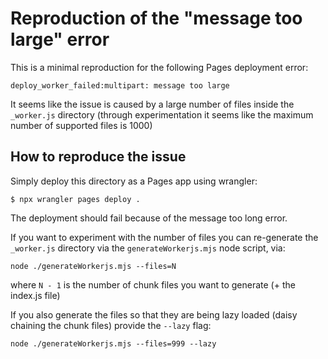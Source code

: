 # Reproduction of the "message too large" error

This is a minimal reproduction for the following Pages deployment error:
```
deploy_worker_failed:multipart: message too large
```

It seems like the issue is caused by a large number of files inside the `_worker.js` directory
(through experimentation it seems like the maximum number of supported files is 1000)

## How to reproduce the issue

Simply deploy this directory as a Pages app using wrangler:
```
$ npx wrangler pages deploy .
```

The deployment should fail because of the message too long error.

If you want to experiment with the number of files you can re-generate the `_worker.js` directory
via the `generateWorkerjs.mjs` node script, via:
```
node ./generateWorkerjs.mjs --files=N
```
where `N - 1` is the number of chunk files you want to generate (+ the index.js file)

If you also generate the files so that they are being lazy loaded (daisy chaining the chunk files) provide
the `--lazy` flag:
```
node ./generateWorkerjs.mjs --files=999 --lazy
```